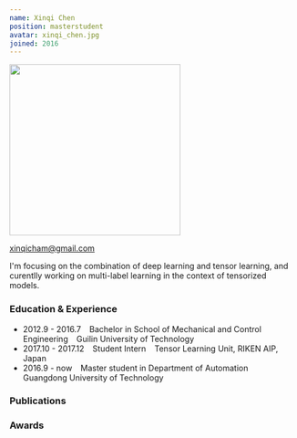 ```yaml
---
name: Xinqi Chen
position: masterstudent
avatar: xinqi_chen.jpg 
joined: 2016 
---
```


<!-- 
name: 你的名字 
position: 博士生写 phdstudent, 硕士生写 masterstudent, 本科生写 undergraduatestudent
avatar: 个人正面照的名字，发给我时那张图片要对应着这个名字，如jinshi_yu.png
joined: 加入实验室年份
 -->

<!--(不用管，也不要删 -->
<img width="300" src="{{site.baseurl}}/images/people/{{page.avatar}}" data-action="zoom">

<!-- 你们的邮箱，自行替换 -->
<i class="fa fa-envelope-o"></i> xinqicham@gmail.com <br> 

<!-- 个人简介 -->
I'm focusing on the combination of deep learning and tensor learning, and curentlly working on multi-label learning in the context of tensorized models.

<!-- 学习及经历等： -->
### Education & Experience

- 2012.9 - 2016.7 &ensp; Bachelor in School of Mechanical and Control Engineering  &ensp;  Guilin University of Technology
- 2017.10 - 2017.12 &ensp; Student Intern &ensp; Tensor Learning Unit, RIKEN AIP, Japan
- 2016.9 - now &ensp; Master student in Department of Automation &ensp; Guangdong University of Technology

<!-- 可以写上你发表的文章和申请的专利 -->
### Publications

<!--  -->
### Awards 

<!-- 
P.S. 
1. 这个文件的文件名要改成 mingzi_xingshi.md 的格式
2. 你的个人正面照要裁剪成正方形，即图片的像素大小为600x600 或者800x800等 
-->
